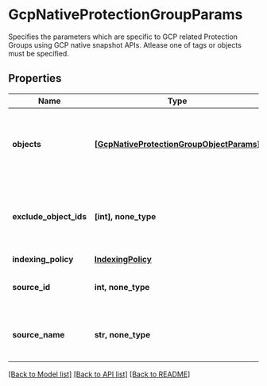 # GcpNativeProtectionGroupParams

Specifies the parameters which are specific to GCP related Protection Groups using GCP native snapshot APIs. Atlease one of tags or objects must be specified.

## Properties
Name | Type | Description | Notes
------------ | ------------- | ------------- | -------------
**objects** | [**[GcpNativeProtectionGroupObjectParams]**](GcpNativeProtectionGroupObjectParams.md) | Specifies the objects to be included in the Protection Group. | [optional] 
**exclude_object_ids** | **[int], none_type** | Specifies the objects to be excluded in the Protection Group. | [optional] 
**indexing_policy** | [**IndexingPolicy**](IndexingPolicy.md) |  | [optional] 
**source_id** | **int, none_type** | Specifies the id of the parent of the objects. | [optional] [readonly] 
**source_name** | **str, none_type** | Specifies the name of the parent of the objects. | [optional] [readonly] 

[[Back to Model list]](../README.md#documentation-for-models) [[Back to API list]](../README.md#documentation-for-api-endpoints) [[Back to README]](../README.md)


